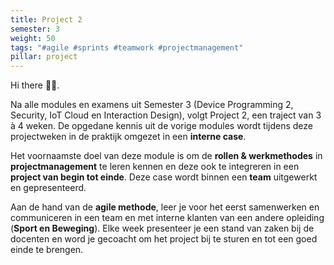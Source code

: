 ```yaml
---
title: Project 2
semester: 3
weight: 50
tags: "#agile #sprints #teamwork #projectmanagement"
pillar: project
---
```


<!-- This will be gone soon. -->
Hi there 👋🏼.
<!-- End of message -->

Na alle modules en examens uit Semester 3 (Device Programming 2, Security, IoT Cloud en Interaction Design), volgt Project 2, een traject van 3 à 4 weken. De opgedane kennis uit de vorige modules wordt tijdens deze projectweken in de praktijk omgezet in een **interne case**.

Het voornaamste doel van deze module is om de **rollen & werkmethodes** in **projectmanagement** te leren kennen en deze ook te integreren in een **project van begin tot einde**. Deze case wordt binnen een **team** uitgewerkt en gepresenteerd. 

Aan de hand van de **agile methode**, leer je voor het eerst samenwerken en communiceren in een team en met interne klanten van een andere opleiding (**Sport en Beweging**). Elke week presenteer je een stand van zaken bij de docenten en word je gecoacht om het project bij te sturen en tot een goed einde te brengen.